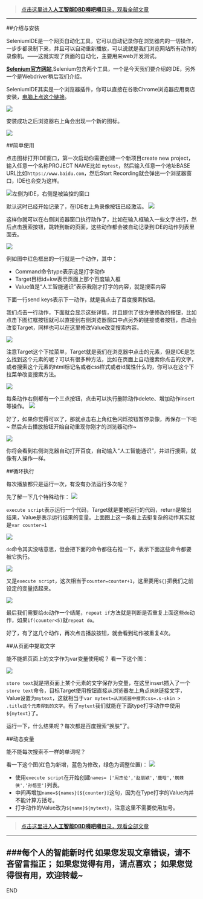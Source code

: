 >[点击这里进入**人工智能DBD嘚吧嘚**目录，观看全部文章](https://www.jianshu.com/p/ff37dbc75edb)
---

##介绍与安装

SeleniumIDE是一个网页自动化工具，它可以自动记录你在浏览器内的一切操作，一步步都录制下来，并且可以自动重新播放，可以说就是我们浏览网站所有动作的录像机。——这就实现了页面的自动化，主要用来web开发测试。

**[Selenium官方网站](https://www.seleniumhq.org/)**,Selenium包含两个工具，一个是今天我们要介绍的IDE，另外一个是Webdriver稍后我们介绍。

SeleniumIDE其实是一个浏览器插件，你可以直接在谷歌Chrome浏览器应用商店安装，[电脑上点这个链接](https://chrome.google.com/webstore/detail/selenium-ide/mooikfkahbdckldjjndioackbalphokd)。

![](imgs/4324074-f95e24323a366d55.png?imageMogr2/auto-orient/strip%7CimageView2/2/w/1240)

安装成功之后浏览器右上角会出现一个新的图标。

![](imgs/4324074-21ec378a9f48ee0b.png?imageMogr2/auto-orient/strip%7CimageView2/2/w/1240)


##简单使用

点击图标打开IDE窗口，第一次启动你需要创建一个新项目create new project，输入任意一个名称PROJECT NAME比如 `mytest`，然后输入任意一个地址BASE URL比如`https://www.baidu.com`，然后Start Recording就会弹出一个浏览器窗口，IDE也会变为这样。

![左侧为IDE，右侧是被监控的窗口](imgs/4324074-22f9d196bc1f3e1a.png?imageMogr2/auto-orient/strip%7CimageView2/2/w/1240)

默认这时已经开始记录了，在IDE右上角录像按钮已经激活。
![](imgs/4324074-bcd0bad5d96d63a7.png?imageMogr2/auto-orient/strip%7CimageView2/2/w/1240)

这样你就可以在右侧浏览器窗口执行动作了，比如在输入框输入一些文字进行，然后点击搜索按钮，跳转到新的页面，这些动作都会被自动记录到IDE的动作列表里面去。

![](imgs/4324074-0db4671db0970dbb.png?imageMogr2/auto-orient/strip%7CimageView2/2/w/1240)

例如图中红色框出的一行就是一个动作，其中：
- Command命令type表示这是打字动作
- Target目标id=kw表示页面上那个百度输入框
- Value值是“人工智能通识”表示我刚才打字的内容，就是搜索内容

下面一行send keys表示下一动作，就是我点击了百度搜索按钮。

我们点击一行动作，下面就会显示这些详情，并且提供了很方便修改的按钮，比如点击下图红框按钮就可以直接到右侧浏览器窗口中点另外的链接或者按钮，自动会改变Target，同样也可以在这里修改Value改变搜索内容。

![](imgs/4324074-ccc92c345ee3c6b5.png?imageMogr2/auto-orient/strip%7CimageView2/2/w/1240)

注意Target这个下拉菜单，Target就是我们在浏览器中点击的元素，但是IDE是怎么找到这个元素的呢？可以有很多种方法，比如在页面上自动搜索你点击的文字，或者搜索这个元素的html标记名或者css样式或者id属性什么的，你可以在这个下拉菜单改变搜索方法。

![](imgs/4324074-9fe3ceb19a9af54c.png?imageMogr2/auto-orient/strip%7CimageView2/2/w/1240)

每条动作右侧都有一个三点按钮，点击可以执行删除动作delete、增加动作insert等操作。
![](imgs/4324074-154ed84ba4ee4d52.png?imageMogr2/auto-orient/strip%7CimageView2/2/w/1240)



好了，如果你觉得可以了，那就点击右上角红色闪烁按钮暂停录像，再保存一下吧~ 然后点击播放按钮开始自动重现你刚才的浏览器动作~

![](imgs/4324074-d0c8386de8084e2e.png?imageMogr2/auto-orient/strip%7CimageView2/2/w/1240)

你将会看到右侧浏览器自动打开百度，自动输入“人工智能通识”，并进行搜索，就像有人操作一样。

##循环执行

每次播放都只是运行一次，有没有办法运行多次呢？

先了解一下几个特殊动作：
![](imgs/4324074-bd7b274e1a0d586a.png?imageMogr2/auto-orient/strip%7CimageView2/2/w/1240)

`execute script`表示运行一个代码，Target就是要被运行的代码，return是输出结果，Value是表示运行结果的变量。上面图上这一条看上去挺复杂的动作其实就是`var counter=1`

![](imgs/4324074-7c77f9906db55fa3.png?imageMogr2/auto-orient/strip%7CimageView2/2/w/1240)

`do`命令其实没啥意思，但会把下面的命令都往右推一下，表示下面这些命令都要被它执行。

![](imgs/4324074-9ff9473b128041ca.png?imageMogr2/auto-orient/strip%7CimageView2/2/w/1240)

又是`execute script`，这次相当于`counter=counter+1`，这里要用`${}`把我们之前设定的变量括起来。

![](imgs/4324074-5885d525684efc6a.png?imageMogr2/auto-orient/strip%7CimageView2/2/w/1240)

最后我们需要给`do`动作一个结尾，`repeat if`方法就是判断是否重复上面这些`do`动作，如果`if(counter<5)`就`repeat do`。

好了，有了这几个动作，再次点击播放按钮，就会看到动作被重复4次。

##从页面中提取文字

能不能把页面上的文字作为var变量使用呢？
看一下这个图：

![](imgs/4324074-2d9fee6d44791a04.png?imageMogr2/auto-orient/strip%7CimageView2/2/w/1240)

`store text`就是把页面上某个元素的文字保存为变量，在这里insert插入了一个`store text`命令，目标Target使用按钮直接从浏览器左上角点`换肤`链接文字，Value设置为`mytext`，这就相当于`var mytext=从浏览器中搜索css=.s-skin > .title这个元素得到的文字`。有了`mytext`我们就能在下面type打字动作中使用`${mytext}`了。

运行一下，什么结果呢？每次都是百度搜索“换肤”了。

##动态变量

能不能每次搜索不一样的单词呢？

看一下这个图(红色为新增，蓝色为修改，绿色为调整位置)：
![](imgs/4324074-b36fe48c2ccb655f.png?imageMogr2/auto-orient/strip%7CimageView2/2/w/1240)

- 使用`execute script`在开始创建`names= ['周杰伦','赵丽颖','鹿晗','蜘蛛侠','孙悟空']`列表。
- 中间再增加`name=${names}[${counter}]`这句，因为在Type打字的Value内并不能计算方括号。
- 打字动作的Value改为`${name}${mytext}`，注意这里不需要使用加号。

---
>[点击这里进入**人工智能DBD嘚吧嘚**目录，观看全部文章](https://www.jianshu.com/p/ff37dbc75edb)
---
###每个人的智能新时代
如果您发现文章错误，请不吝留言指正；
如果您觉得有用，请点喜欢；
如果您觉得很有用，欢迎转载~
---
END